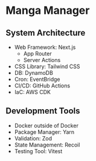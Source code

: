 # Manga Manager

## System Architecture

- Web Framework: Next.js
  - App Router
  - Server Actions
- CSS Library: Tailwind CSS
- DB: DynamoDB
- Cron: EventBridge
- CI/CD: GitHub Actions
- IaC: AWS CDK

## Development Tools

- Docker outside of Docker
- Package Manager: Yarn
- Validation: Zod
- State Management: Recoil
- Testing Tool: Vitest
